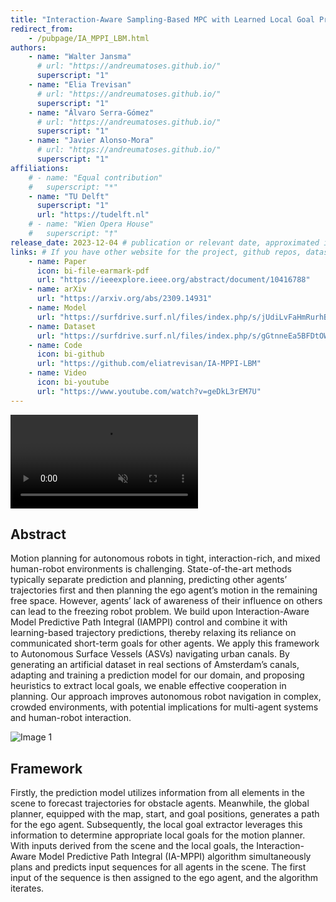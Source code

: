 ```yaml
---
title: "Interaction-Aware Sampling-Based MPC with Learned Local Goal Prediction"
redirect_from:
    - /pubpage/IA_MPPI_LBM.html
authors:
    - name: "Walter Jansma"
      # url: "https://andreumatoses.github.io/"
      superscript: "1"
    - name: "Elia Trevisan"
      # url: "https://andreumatoses.github.io/"
      superscript: "1"
    - name: "Álvaro Serra-Gómez"
      # url: "https://andreumatoses.github.io/"
      superscript: "1"
    - name: "Javier Alonso-Mora"
      # url: "https://andreumatoses.github.io/"
      superscript: "1"
affiliations:
    # - name: "Equal contribution"
    #   superscript: "*"
    - name: "TU Delft"
      superscript: "1"
      url: "https://tudelft.nl"
    # - name: "Wien Opera House"
    #   superscript: "†"
release_date: 2023-12-04 # publication or relevant date, approximated if not sure. Just for display purposes and ordering.
links: # If you have other website for the project, github repos, datasets, etc. put it here. You can also add an icon from https://icons.getbootstrap.com/
    - name: Paper
      icon: bi-file-earmark-pdf
      url: "https://ieeexplore.ieee.org/abstract/document/10416788"
    - name: arXiv
      url: "https://arxiv.org/abs/2309.14931"
    - name: Model
      url: "https://surfdrive.surf.nl/files/index.php/s/jUdiLvFaHmRurhB"
    - name: Dataset
      url: "https://surfdrive.surf.nl/files/index.php/s/gGtnneEa5BFDtOW"
    - name: Code
      icon: bi-github
      url: "https://github.com/eliatrevisan/IA-MPPI-LBM"
    - name: Video
      icon: bi-youtube
      url: "https://www.youtube.com/watch?v=geDkL3rEM7U"
---
```


<div class="teaser-video d-flex justify-content-center">
  <div class="ratio ratio-16x9">
    <video id="teaser" autoplay="" muted="" controls="" loop="" playsinline="">
      <source src="{% include fix_link.html link='/assets/images/papers/ia_mppi/LBM_IAMPPI.mp4' %}" type="video/mp4">
    </video>
  </div>
</div>

## Abstract
Motion planning for autonomous robots in tight, interaction-rich, and mixed human-robot environments is challenging. State-of-the-art methods typically separate prediction and planning, predicting other agents’ trajectories first and then planning the ego agent’s motion in the remaining free space. However, agents’ lack of awareness of their influence on others can lead to the freezing robot problem. We build upon Interaction-Aware Model Predictive Path Integral (IAMPPI) control and combine it with learning-based trajectory predictions, thereby relaxing its reliance on communicated short-term goals for other agents. We apply this framework to Autonomous Surface Vessels (ASVs) navigating urban canals. By generating an artificial dataset in real sections of Amsterdam’s canals, adapting and training a prediction model for our domain, and proposing heuristics to extract local goals, we enable effective cooperation in planning. Our approach improves autonomous robot navigation in complex, crowded environments, with potential implications for multi-agent systems and human-robot interaction.


<div class="row row-cols-1 row-cols-sm-2 row-cols-md-2 g-2">
  <div class="col">
    <img class="img-fluid object-fit-contain" src="{% include fix_link.html link='/assets/images/papers/ia_mppi/framework.png' %}" alt="Image 1">
  </div>
  <div class="col">
  <div class=" ms-2">
  <h2>Framework</h2>
  <p>
    Firstly, the prediction model utilizes information from all elements in the scene to forecast trajectories for obstacle agents. Meanwhile, the global planner, equipped with the map, start, and goal positions, generates a path for the ego agent. Subsequently, the local goal extractor leverages this information to determine appropriate local goals for the motion planner. With inputs derived from the scene and the local goals, the Interaction-Aware Model Predictive Path Integral (IA-MPPI) algorithm simultaneously plans and predicts input sequences for all agents in the scene. The first input of the sequence is then assigned to the ego agent, and the algorithm iterates.
  </p>
  </div>
  </div>
</div>


